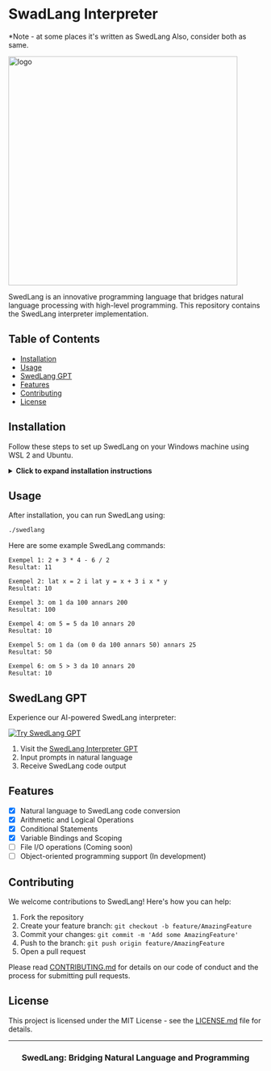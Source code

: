 # SwadLang Interpreter 

*Note - at some places it's written as SwedLang Also, consider both as same.

<img width="454" alt="logo" src="https://github.com/user-attachments/assets/c7cb4793-4fd9-41ba-ae72-e235705be47a">



SwedLang is an innovative programming language that bridges natural language processing with high-level programming. This repository contains the SwedLang interpreter implementation.

## Table of Contents

- [Installation](#installation)
- [Usage](#usage)
- [SwedLang GPT](#swedlang-gpt)
- [Features](#features)
- [Contributing](#contributing)
- [License](#license)

## Installation

Follow these steps to set up SwedLang on your Windows machine using WSL 2 and Ubuntu.

<details>
<summary><b>Click to expand installation instructions</b></summary>

### 1. Install WSL 2 and Ubuntu

1. Open PowerShell as Administrator and run:
   ```powershell
   wsl --install -d Ubuntu
   ```
2. Restart your computer if prompted.

### 2. Set up OCaml

Open Ubuntu terminal and run:

```bash
sudo apt update
sudo apt install ocaml opam
opam init
eval $(opam env)
```

### 3. Navigate to Your Project Directory

```bash
cd /mnt/c/Users/YourUsername/Documents/SwedLang
```

### 4. Compile SwedLang

```bash
ocamlc -o swedlang SwedLang.ml
```

</details>

## Usage

After installation, you can run SwedLang using:

```bash
./swedlang
```

Here are some example SwedLang commands:

```swedlang
Exempel 1: 2 + 3 * 4 - 6 / 2
Resultat: 11

Exempel 2: lat x = 2 i lat y = x + 3 i x * y
Resultat: 10

Exempel 3: om 1 da 100 annars 200
Resultat: 100

Exempel 4: om 5 = 5 da 10 annars 20
Resultat: 10

Exempel 5: om 1 da (om 0 da 100 annars 50) annars 25
Resultat: 50

Exempel 6: om 5 > 3 da 10 annars 20
Resultat: 10
```

## SwedLang GPT

Experience our AI-powered SwedLang interpreter:

[![Try SwedLang GPT](https://img.shields.io/badge/Try%20SwedLang%20GPT-FF6600?style=for-the-badge&logo=openai&logoColor=white)](https://chatgpt.com/g/g-uc15KXNL6-swedlang-interpreter)

1. Visit the [SwedLang Interpreter GPT](https://chatgpt.com/g/g-uc15KXNL6-swedlang-interpreter)
2. Input prompts in natural language
3. Receive SwedLang code output

## Features

- [x] Natural language to SwedLang code conversion
- [x] Arithmetic and Logical Operations
- [x] Conditional Statements
- [x] Variable Bindings and Scoping
- [ ] File I/O operations (Coming soon)
- [ ] Object-oriented programming support (In development)

## Contributing

We welcome contributions to SwedLang! Here's how you can help:

1. Fork the repository
2. Create your feature branch: `git checkout -b feature/AmazingFeature`
3. Commit your changes: `git commit -m 'Add some AmazingFeature'`
4. Push to the branch: `git push origin feature/AmazingFeature`
5. Open a pull request

Please read [CONTRIBUTING.md](CONTRIBUTING.md) for details on our code of conduct and the process for submitting pull requests.

## License

This project is licensed under the MIT License - see the [LICENSE.md](LICENSE.md) file for details.

---

<div align="center">
  <h3>SwedLang: Bridging Natural Language and Programming</h3>
</div>
